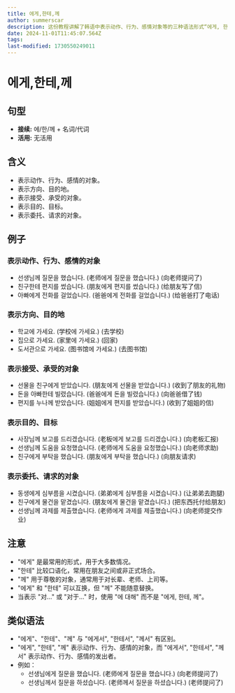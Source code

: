 ```yaml
---
title: 에게,한테,께
author: summerscar
description: 这份教程讲解了韩语中表示动作、行为、感情对象等的三种语法形式“에게, 한테, 께”。通过例句和解释说明了它们的使用场景、区别和注意事项，并与类似语法“에게서, 한테서, 께서”进行了对比。
date: 2024-11-01T11:45:07.564Z
tags:
last-modified: 1730550249011
---
```


# 에게,한테,께

## 句型
* **接续:**  에/한/께 + 名词/代词
* **活用:**  无活用

## 含义
* 表示动作、行为、感情的对象。
* 表示方向、目的地。
* 表示接受、承受的对象。
* 表示目的、目标。
* 表示委托、请求的对象。

## 例子
### 表示动作、行为、感情的对象
* <Speak>선생님께 질문을 했습니다.</Speak>  (老师에게 질문을 했습니다.)  (向老师提问了)
* <Speak>친구한테 편지를 썼습니다.</Speak>  (朋友에게 편지를 썼습니다.)  (给朋友写了信)
* <Speak>아빠에게 전화를 걸었습니다.</Speak>  (爸爸에게 전화를 걸었습니다.)  (给爸爸打了电话)

### 表示方向、目的地
* <Speak>학교에 가세요.</Speak>  (学校에 가세요.)  (去学校)
* <Speak>집으로 가세요.</Speak>  (家里에 가세요.)  (回家)
* <Speak>도서관으로 가세요.</Speak>  (图书馆에 가세요.)  (去图书馆)

### 表示接受、承受的对象
* <Speak>선물을 친구에게 받았습니다.</Speak>  (朋友에게 선물을 받았습니다.)  (收到了朋友的礼物)
* <Speak>돈을 아빠한테 빌렸습니다.</Speak>  (爸爸에게 돈을 빌렸습니다.)  (向爸爸借了钱)
* <Speak>편지를 누나께 받았습니다.</Speak>  (姐姐에게 편지를 받았습니다.)  (收到了姐姐的信)

### 表示目的、目标
* <Speak>사장님께 보고를 드리겠습니다.</Speak>  (老板에게 보고를 드리겠습니다.)  (向老板汇报)
* <Speak>선생님께 도움을 요청했습니다.</Speak>  (老师에게 도움을 요청했습니다.)  (向老师求助)
* <Speak>친구에게 부탁을 했습니다.</Speak>  (朋友에게 부탁을 했습니다.)  (向朋友请求)

### 表示委托、请求的对象
* <Speak>동생에게 심부름을 시켰습니다.</Speak>  (弟弟에게 심부름을 시켰습니다.)  (让弟弟去跑腿)
* <Speak>친구에게 물건을 맡겼습니다.</Speak>  (朋友에게 물건을 맡겼습니다.)  (把东西托付给朋友)
* <Speak>선생님께 과제를 제출했습니다.</Speak>  (老师에게 과제를 제출했습니다.)  (向老师提交作业)

## 注意
* "에게" 是最常用的形式，用于大多数情况。
* "한테" 比较口语化，常用在朋友之间或非正式场合。
* "께" 用于尊敬的对象，通常用于对长辈、老师、上司等。
* "에게" 和 "한테"  可以互换，但 "께"  不能随意替换。
* 当表示 "对…" 或 "对于…" 时，使用 "에 대해" 而不是 "에게, 한테, 께"。

## 类似语法
* "에게"、"한테"、"께" 与 "에게서", "한테서", "께서" 有区别。
* "에게", "한테", "께" 表示动作、行为、感情的对象，而 "에게서", "한테서", "께서" 表示动作、行为、感情的发出者。
* 例如：
    * <Speak>선생님에게 질문을 했습니다.</Speak>  (老师에게 질문을 했습니다.)  (向老师提问了)
    * <Speak>선생님께서 질문을 하셨습니다.</Speak>  (老师께서 질문을 하셨습니다.)  (老师提问了)

